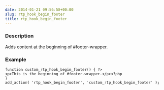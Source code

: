 ```yaml
---
date: 2014-01-21 09:56:58+00:00
slug: rtp_hook_begin_footer
title: rtp_hook_begin_footer
---
```


### Description


Adds content at the beginning of #footer-wrapper.


### Example



    
    function custom_rtp_hook_begin_footer() { ?>
    <p>This is the beginning of #footer-wrapper.</p><?php
    }
    add_action( 'rtp_hook_begin_footer', 'custom_rtp_hook_begin_footer' );
